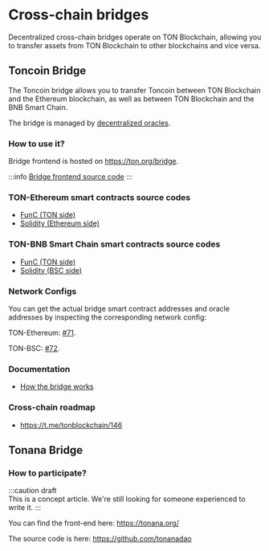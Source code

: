 # Cross-chain bridges

Decentralized cross-chain bridges operate on TON Blockchain, allowing you to transfer assets from TON Blockchain to other blockchains and vice versa.

## Toncoin Bridge

The Toncoin bridge allows you to transfer Toncoin between TON Blockchain and the Ethereum blockchain, as well as between TON Blockchain and the BNB Smart Chain.

The bridge is managed by [decentralized oracles](/participate/crosschain/bridge-addresses).

### How to use it?

Bridge frontend is hosted on https://ton.org/bridge.

:::info
[Bridge frontend source code](https://github.com/ton-blockchain/bridge)
:::

### TON-Ethereum smart contracts source codes

* [FunC (TON side)](https://github.com/ton-blockchain/bridge-func)
* [Solidity (Ethereum side)](https://github.com/ton-blockchain/bridge-solidity/tree/eth_mainnet)


### TON-BNB Smart Chain smart contracts source codes

* [FunC (TON side)](https://github.com/ton-blockchain/bridge-func/tree/bsc)
* [Solidity (BSC side)](https://github.com/ton-blockchain/bridge-solidity/tree/bsc_mainnet)


### Network Configs

You can get the actual bridge smart contract addresses and oracle addresses by inspecting the corresponding network config:

TON-Ethereum: [#71](https://github.com/ton-blockchain/ton/blob/35d17249e6b54d67a5781ebf26e4ee98e56c1e50/crypto/block/block.tlb#L738).

TON-BSC: [#72](https://github.com/ton-blockchain/ton/blob/35d17249e6b54d67a5781ebf26e4ee98e56c1e50/crypto/block/block.tlb#L739).


### Documentation

* [How the bridge works](https://github.com/ton-blockchain/TIPs/issues/24)

### Cross-chain roadmap

* https://t.me/tonblockchain/146

## Tonana Bridge

### How to participate?

:::caution draft   
This is a concept article. We're still looking for someone experienced to write it.
:::

You can find the front-end here: https://tonana.org/

The source code is here: https://github.com/tonanadao
